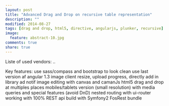 ```yaml
---
layout: post
title: "Advanced Drag and Drop on recursive table representation"
description: ""
modified: 2014-08-27
tags: [drag and drop, html5, directive, angularjs, plunker, recursive]
image:
  feature: abstract-10.jpg
comments: true
share: true  
---
```


Liste of used vendors:
..

Key features:
use sass/compass and bootstrap to look clean
use last version af angular 1.3
image client resize, upload progress, directly add in library ad notif
image editing with canvas and camanJs
html5 drag and drop at multiples places
mobiles/tablets version (small resolution) with media queries and special features (avoid DnD)
nested routing with ui-router
working with 100% REST api build with Symfony2 FosRest bundle
